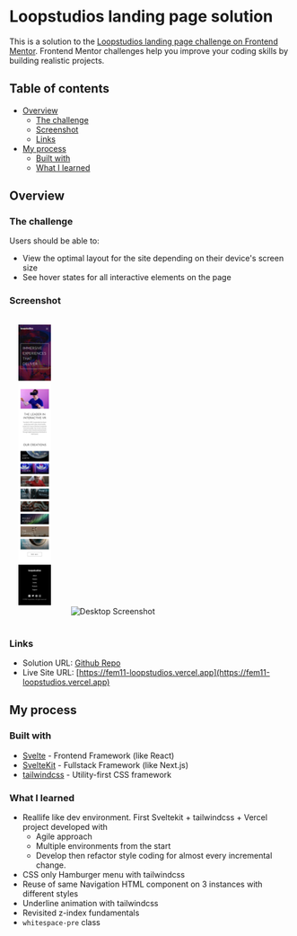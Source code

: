 # Loopstudios landing page solution

This is a solution to the [Loopstudios landing page challenge on Frontend Mentor](https://www.frontendmentor.io/challenges/loopstudios-landing-page-N88J5Onjw). Frontend Mentor challenges help you improve your coding skills by building realistic projects.

## Table of contents

- [Overview](#overview)
  - [The challenge](#the-challenge)
  - [Screenshot](#screenshot)
  - [Links](#links)
- [My process](#my-process)
  - [Built with](#built-with)
  - [What I learned](#what-i-learned)

## Overview

### The challenge

Users should be able to:

- View the optimal layout for the site depending on their device's screen size
- See hover states for all interactive elements on the page

### Screenshot

<img src="./screenshots/mobile.jpg" alt="Mobile Screenshot" height="500px" style="margin: 16px">
<img src="./screenshots/desktop.png" alt="Desktop Screenshot" height="500px" style="margin: 16px">

### Links

- Solution URL: [Github Repo](https://github.com/shobhit-gupta/fem11-loopstudios)
- Live Site URL: [https://fem11-loopstudios.vercel.app](https://fem11-loopstudios.vercel.app)

## My process

### Built with

- [Svelte](https://svelte.dev/) - Frontend Framework (like React)
- [SvelteKit](https://kit.svelte.dev/) - Fullstack Framework (like Next.js)
- [tailwindcss](https://tailwindcss.com/) - Utility-first CSS framework

### What I learned

- Reallife like dev environment. First Sveltekit + tailwindcss + Vercel project developed with
  - Agile approach
  - Multiple environments from the start
  - Develop then refactor style coding for almost every incremental change.
- CSS only Hamburger menu with tailwindcss
- Reuse of same Navigation HTML component on 3 instances with different styles
- Underline animation with tailwindcss
- Revisited z-index fundamentals
- `whitespace-pre` class
